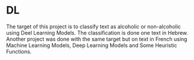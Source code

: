 # DL
The target of this project is to classify text as alcoholic or non-alcoholic using Deel Learning Models. 
The classification is done one text in Hebrew. 
Another project was done with the same target but on text in French using Machine Learning Models, Deep Learning Models and Some Heuristic Functions.
